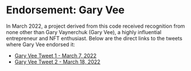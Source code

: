 # Endorsement: Gary Vee

In March 2022, a project derived from this code received recognition from none other than Gary Vaynerchuk (Gary Vee), a highly influential entrepreneur and NFT enthusiast. Below are the direct links to the tweets where Gary Vee endorsed it:

- [Gary Vee Tweet 1 - March 7, 2022](https://x.com/garyvee/status/1500625224387244036)
- [Gary Vee Tweet 2 - March 18, 2022](https://x.com/garyvee/status/1504914732632924164)
